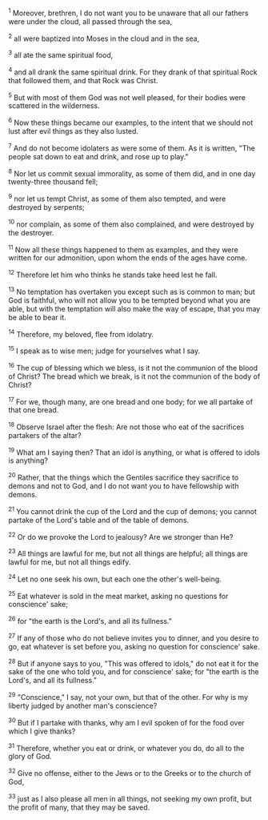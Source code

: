 <sup>1</sup> 
Moreover, brethren, I do not want you to be unaware that all our fathers were under the cloud, all passed through the sea, 

<sup>2</sup> 
all were baptized into Moses in the cloud and in the sea, 

<sup>3</sup> 
all ate the same spiritual food, 

<sup>4</sup> 
and all drank the same spiritual drink. For they drank of that spiritual Rock that followed them, and that Rock was Christ. 

<sup>5</sup> 
But with most of them God was not well pleased, for their bodies were scattered in the wilderness. 

<sup>6</sup> 
Now these things became our examples, to the intent that we should not lust after evil things as they also lusted. 

<sup>7</sup> 
And do not become idolaters as were some of them. As it is written, "The people sat down to eat and drink, and rose up to play." 

<sup>8</sup> 
Nor let us commit sexual immorality, as some of them did, and in one day twenty-three thousand fell; 

<sup>9</sup> 
nor let us tempt Christ, as some of them also tempted, and were destroyed by serpents; 

<sup>10</sup> 
nor complain, as some of them also complained, and were destroyed by the destroyer. 

<sup>11</sup> 
Now all these things happened to them as examples, and they were written for our admonition, upon whom the ends of the ages have come. 

<sup>12</sup> 
Therefore let him who thinks he stands take heed lest he fall. 

<sup>13</sup> 
No temptation has overtaken you except such as is common to man; but God is faithful, who will not allow you to be tempted beyond what you are able, but with the temptation will also make the way of escape, that you may be able to bear it.

<sup>14</sup> 
Therefore, my beloved, flee from idolatry. 

<sup>15</sup> 
I speak as to wise men; judge for yourselves what I say. 

<sup>16</sup> 
The cup of blessing which we bless, is it not the communion of the blood of Christ? The bread which we break, is it not the communion of the body of Christ? 

<sup>17</sup> 
For we, though many, are one bread and one body; for we all partake of that one bread. 

<sup>18</sup> 
Observe Israel after the flesh: Are not those who eat of the sacrifices partakers of the altar? 

<sup>19</sup> 
What am I saying then? That an idol is anything, or what is offered to idols is anything? 

<sup>20</sup> 
Rather, that the things which the Gentiles sacrifice they sacrifice to demons and not to God, and I do not want you to have fellowship with demons. 

<sup>21</sup> 
You cannot drink the cup of the Lord and the cup of demons; you cannot partake of the Lord's table and of the table of demons. 

<sup>22</sup> 
Or do we provoke the Lord to jealousy? Are we stronger than He? 

<sup>23</sup> 
All things are lawful for me, but not all things are helpful; all things are lawful for me, but not all things edify. 

<sup>24</sup> 
Let no one seek his own, but each one the other's well-being. 

<sup>25</sup> 
Eat whatever is sold in the meat market, asking no questions for conscience' sake; 

<sup>26</sup> 
for "the earth is the Lord's, and all its fullness." 

<sup>27</sup> 
If any of those who do not believe invites you to dinner, and you desire to go, eat whatever is set before you, asking no question for conscience' sake. 

<sup>28</sup> 
But if anyone says to you, "This was offered to idols," do not eat it for the sake of the one who told you, and for conscience' sake; for "the earth is the Lord's, and all its fullness." 

<sup>29</sup> 
"Conscience," I say, not your own, but that of the other. For why is my liberty judged by another man's conscience? 

<sup>30</sup> 
But if I partake with thanks, why am I evil spoken of for the food over which I give thanks? 

<sup>31</sup> 
Therefore, whether you eat or drink, or whatever you do, do all to the glory of God. 

<sup>32</sup> 
Give no offense, either to the Jews or to the Greeks or to the church of God, 

<sup>33</sup> 
just as I also please all men in all things, not seeking my own profit, but the profit of many, that they may be saved.